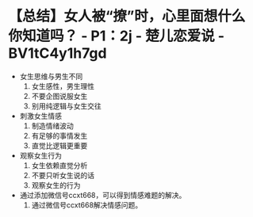 # 【总结】女人被“撩”时，心里面想什么你知道吗？ - P1：2j - 楚儿恋爱说 - BV1tC4y1h7gd

-   女生思维与男生不同
    1.  女生感性，男生理性
    2.  不要企图说服女生
    3.  别用纯逻辑与女生交往
-   刺激女生情感
    1.  制造情绪波动
    2.  有足够的事情发生
    3.  直觉比逻辑更重要
-   观察女生行为
    1.  女生依赖直觉分析
    2.  不要只听女生说的话
    3.  观察女生的行为
-   通过添加微信号ccxt668，可以得到情感难题的解决。
    1.  通过微信号ccxt668解决情感问题。